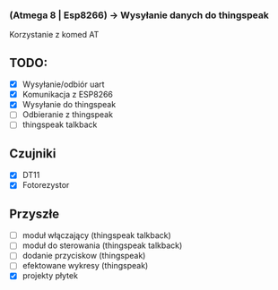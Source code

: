### (Atmega 8 | Esp8266) -> Wysyłanie danych do thingspeak

Korzystanie z komed AT

## TODO:
- [x] Wysyłanie/odbiór uart
- [x] Komunikacja z ESP8266
- [x] Wysyłanie do thingspeak
- [ ] Odbieranie z thingspeak
- [ ] thingspeak talkback

## Czujniki
- [x] DT11
- [x] Fotorezystor

## Przyszłe
- [ ] moduł włączający          (thingspeak talkback)
- [ ] moduł do sterowania       (thingspeak talkback)
- [ ] dodanie przyciskow        (thingspeak)
- [ ] efektowane wykresy        (thingspeak)
- [x] projekty płytek
